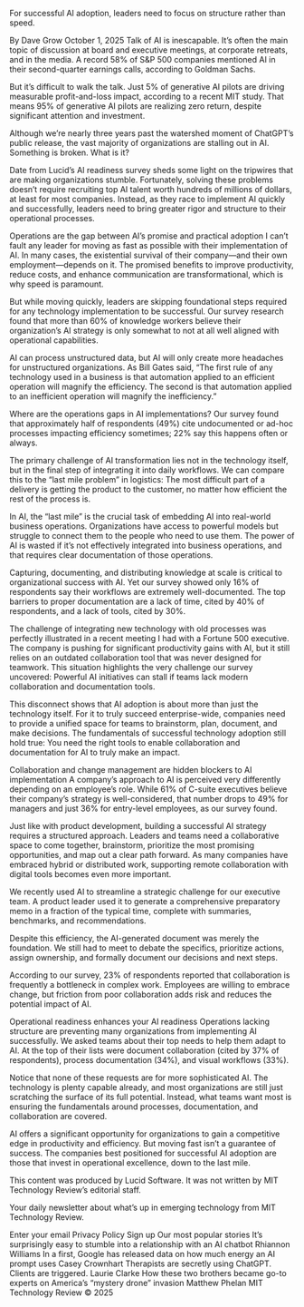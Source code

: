 

For successful AI adoption, leaders need to focus on structure rather than speed.

By Dave Grow
October 1, 2025
Talk of AI is inescapable. It’s often the main topic of discussion at board and executive meetings, at corporate retreats, and in the media. A record 58% of S&P 500 companies mentioned AI in their second-quarter earnings calls, according to Goldman Sachs.



But it’s difficult to walk the talk. Just 5% of generative AI pilots are driving measurable profit-and-loss impact, according to a recent MIT study. That means 95% of generative AI pilots are realizing zero return, despite significant attention and investment.

Although we’re nearly three years past the watershed moment of ChatGPT’s public release, the vast majority of organizations are stalling out in AI. Something is broken. What is it?

Date from Lucid’s AI readiness survey sheds some light on the tripwires that are making organizations stumble. Fortunately, solving these problems doesn’t require recruiting top AI talent worth hundreds of millions of dollars, at least for most companies. Instead, as they race to implement AI quickly and successfully, leaders need to bring greater rigor and structure to their operational processes.

Operations are the gap between AI’s promise and practical adoption
I can’t fault any leader for moving as fast as possible with their implementation of AI. In many cases, the existential survival of their company—and their own employment—depends on it. The promised benefits to improve productivity, reduce costs, and enhance communication are transformational, which is why speed is paramount.

But while moving quickly, leaders are skipping foundational steps required for any technology implementation to be successful. Our survey research found that more than 60% of knowledge workers believe their organization’s AI strategy is only somewhat to not at all well aligned with operational capabilities.

AI can process unstructured data, but AI will only create more headaches for unstructured organizations. As Bill Gates said, “The first rule of any technology used in a business is that automation applied to an efficient operation will magnify the efficiency. The second is that automation applied to an inefficient operation will magnify the inefficiency.”

Where are the operations gaps in AI implementations? Our survey found that approximately half of respondents (49%) cite undocumented or ad-hoc processes impacting efficiency sometimes; 22% say this happens often or always.

The primary challenge of AI transformation lies not in the technology itself, but in the final step of integrating it into daily workflows. We can compare this to the “last mile problem” in logistics: The most difficult part of a delivery is getting the product to the customer, no matter how efficient the rest of the process is.

In AI, the “last mile” is the crucial task of embedding AI into real-world business operations. Organizations have access to powerful models but struggle to connect them to the people who need to use them. The power of AI is wasted if it’s not effectively integrated into business operations, and that requires clear documentation of those operations.

Capturing, documenting, and distributing knowledge at scale is critical to organizational success with AI. Yet our survey showed only 16% of respondents say their workflows are extremely well-documented. The top barriers to proper documentation are a lack of time, cited by 40% of respondents, and a lack of tools, cited by 30%.

The challenge of integrating new technology with old processes was perfectly illustrated in a recent meeting I had with a Fortune 500 executive. The company is pushing for significant productivity gains with AI, but it still relies on an outdated collaboration tool that was never designed for teamwork. This situation highlights the very challenge our survey uncovered: Powerful AI initiatives can stall if teams lack modern collaboration and documentation tools.

This disconnect shows that AI adoption is about more than just the technology itself. For it to truly succeed enterprise-wide, companies need to provide a unified space for teams to brainstorm, plan, document, and make decisions. The fundamentals of successful technology adoption still hold true: You need the right tools to enable collaboration and documentation for AI to truly make an impact.

Collaboration and change management are hidden blockers to AI implementation
A company’s approach to AI is perceived very differently depending on an employee’s role. While 61% of C-suite executives believe their company’s strategy is well-considered, that number drops to 49% for managers and just 36% for entry-level employees, as our survey found.

Just like with product development, building a successful AI strategy requires a structured approach. Leaders and teams need a collaborative space to come together, brainstorm, prioritize the most promising opportunities, and map out a clear path forward. As many companies have embraced hybrid or distributed work, supporting remote collaboration with digital tools becomes even more important.

We recently used AI to streamline a strategic challenge for our executive team. A product leader used it to generate a comprehensive preparatory memo in a fraction of the typical time, complete with summaries, benchmarks, and recommendations.

Despite this efficiency, the AI-generated document was merely the foundation. We still had to meet to debate the specifics, prioritize actions, assign ownership, and formally document our decisions and next steps.

According to our survey, 23% of respondents reported that collaboration is frequently a bottleneck in complex work. Employees are willing to embrace change, but friction from poor collaboration adds risk and reduces the potential impact of AI.

Operational readiness enhances your AI readiness
Operations lacking structure are preventing many organizations from implementing AI successfully. We asked teams about their top needs to help them adapt to AI. At the top of their lists were document collaboration (cited by 37% of respondents), process documentation (34%), and visual workflows (33%).

Notice that none of these requests are for more sophisticated AI. The technology is plenty capable already, and most organizations are still just scratching the surface of its full potential. Instead, what teams want most is ensuring the fundamentals around processes, documentation, and collaboration are covered.

AI offers a significant opportunity for organizations to gain a competitive edge in productivity and efficiency. But moving fast isn’t a guarantee of success. The companies best positioned for successful AI adoption are those that invest in operational excellence, down to the last mile.

This content was produced by Lucid Software. It was not written by MIT Technology Review’s editorial staff.



Your daily newsletter about what’s up in emerging technology from MIT Technology Review.

Enter your email
 Privacy Policy
Sign up
Our most popular stories
It’s surprisingly easy to stumble into a relationship with an AI chatbot
Rhiannon Williams
In a first, Google has released data on how much energy an AI prompt uses
Casey Crownhart
Therapists are secretly using ChatGPT. Clients are triggered.
Laurie Clarke
How these two brothers became go-to experts on America’s “mystery drone” invasion
Matthew Phelan
MIT Technology Review © 2025